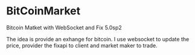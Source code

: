 # BitCoinMarket
Bitcoin Matket with WebSocket and Fix 5.0sp2

The idea is provide an exhange for bitcoin. I use websocket to update the price, provider the fixapi to client and market maker to trade.

